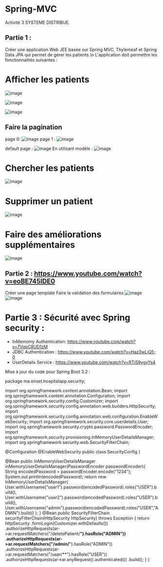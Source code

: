 # Spring-MVC
Activité 3 SYSTEME DISTRIBUE.

## Partie 1 : 
Créer une application Web JEE basée sur Spring MVC, Thylemeaf et Spring Data JPA qui permet de gérer les patients.\n
L'application doit permettre les fonctionnalités suivantes :
# Afficher les patients

![image](https://github.com/user-attachments/assets/1d141df2-51de-4326-ad23-544ac4778245)

![image](https://github.com/user-attachments/assets/92c08764-dfcf-4ae2-ba2c-bc06f7d7cb7e)

![image](https://github.com/user-attachments/assets/9da947e5-4adb-48b5-839f-b19dc0e7c7ad)

## Faire la pagination
page 0:
![image](https://github.com/user-attachments/assets/c2e18a57-8926-48a4-a618-e2a7a241966a)
page 1 :
![image](https://github.com/user-attachments/assets/2e7cfbdb-04c8-42e9-b886-7cee11ffd0b0)

default page :
![image](https://github.com/user-attachments/assets/7f16aecb-b84a-4c47-b9e7-37dcf847929b)
En utilisant modèle :
![image](https://github.com/user-attachments/assets/6e7c5576-14df-4cde-b906-9348e3068f57)

# Chercher les patients
![image](https://github.com/user-attachments/assets/9564ddc3-8afe-4ce3-9856-cb5abdd81b13)

# Supprimer un patient
![image](https://github.com/user-attachments/assets/f18a2963-713d-435c-8d26-e7fb5423082d)

# Faire des améliorations supplémentaires
![image](https://github.com/user-attachments/assets/4bff12c8-2302-4e7c-86ed-71863419e6ac)

## Partie 2  : https://www.youtube.com/watch?v=eoBE745lDE0
Créer une page template
Faire la validation des formulaires
![image](https://github.com/user-attachments/assets/7af40980-7036-4aff-b06a-922c592fc4c2)
![image](https://github.com/user-attachments/assets/93d60d56-6dcb-454a-978c-832b3de65762)

# Partie 3 : Sécurité avec Spring security  : 
   - InMemomy Authentication:  https://www.youtube.com/watch?v=7VqpC8UD1zM
   - JDBC Authentication : https://www.youtube.com/watch?v=Haz3wLiQ5-0
   - UserDetails Service : https://www.youtube.com/watch?v=RTiS9ygyYs4

Mise à jour du code pour Spring Boot 3.2 :

package ma.enset.hospitalapp.security;

import org.springframework.context.annotation.Bean;
import org.springframework.context.annotation.Configuration;
import org.springframework.security.config.Customizer;
import org.springframework.security.config.annotation.web.builders.HttpSecurity;
import org.springframework.security.config.annotation.web.configuration.EnableWebSecurity;
import org.springframework.security.core.userdetails.User;
import org.springframework.security.crypto.password.PasswordEncoder;
import org.springframework.security.provisioning.InMemoryUserDetailsManager;
import org.springframework.security.web.SecurityFilterChain;

@Configuration
@EnableWebSecurity
public class SecurityConfig {

@Bean
public InMemoryUserDetailsManager inMemoryUserDetailsManager(PasswordEncoder passwordEncoder){
String encodedPassword = passwordEncoder.encode("1234");
System.out.println(encodedPassword);
return new InMemoryUserDetailsManager(
User.withUsername("user1").password(encodedPassword).roles("USER").build(),
User.withUsername("user2").password(encodedPassword).roles("USER").build(),
User.withUsername("admin").password(encodedPassword).roles("USER","ADMIN").build()
);
}
@Bean
public SecurityFilterChain securityFilterChain(HttpSecurity httpSecurity) throws Exception {
return httpSecurity
.formLogin(Customizer.withDefaults())
.authorizeHttpRequests(ar->ar.requestMatchers("/deletePatient/**").hasRole("ADMIN"))
.authorizeHttpRequests(ar->ar.requestMatchers("/admin/**").hasRole("ADMIN"))
.authorizeHttpRequests(ar->ar.requestMatchers("/user/**").hasRole("USER"))
.authorizeHttpRequests(ar->ar.anyRequest().authenticated())
.build();
}
}

